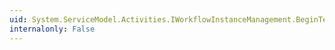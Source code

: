 ```yaml
---
uid: System.ServiceModel.Activities.IWorkflowInstanceManagement.BeginTerminate(System.Guid,System.String,System.AsyncCallback,System.Object)
internalonly: False
---
```


